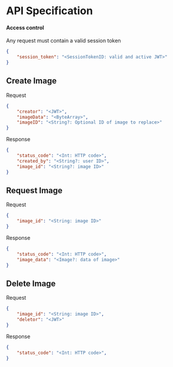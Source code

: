 # API Specification

#### Access control
Any request must contain a valid session token
```json
{
    "session_token": "<SessionTokenID: valid and active JWT>"
}
```

## Create Image

Request
```json
{
    "creator": "<JWT>",
    "imageData": "<ByteArray>",
    "imageID": "<String?: Optional ID of image to replace>"
}
```

Response
```json
{
    "status_code": "<Int: HTTP code>",
    "created_by": "<String?: user ID>",
    "image_id": "<String?: image ID>"
}
```

## Request Image

Request
```json
{
    "image_id": "<String: image ID>"
}
```

Response
```json
{
    "status_code": "<Int: HTTP code>",
    "image_data": "<Image?: data of image>"
}
```

## Delete Image

Request
```json
{
    "image_id": "<String: image ID>",
    "deletor": "<JWT>"
}
```

Response
```json
{
    "status_code": "<Int: HTTP code>",
}
```
